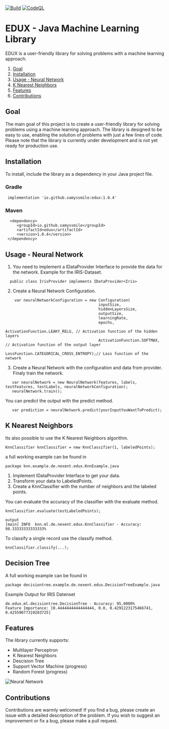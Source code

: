 [![Build](https://github.com/Samyssmile/edux/actions/workflows/gradle.yml/badge.svg?branch=main)](https://github.com/Samyssmile/edux/actions/workflows/gradle.yml)
[![CodeQL](https://github.com/Samyssmile/edux/actions/workflows/codeql-analysis.yml/badge.svg?branch=main)](https://github.com/Samyssmile/edux/actions/workflows/codeql-analysis.yml)
# EDUX - Java Machine Learning Library

EDUX is a user-friendly library for solving problems with a machine learning approach.

1. [Goal](#goal)
2. [Installation](#installation)
3. [Usage - Neural Network](#usage---neural-network)
4. [K Nearest Neighbors](#k-nearest-neighbors)
5. [Features](#features)
6. [Contributions](#contributions)

## Goal 
The main goal of this project is to create a user-friendly library for solving problems using a machine learning approach. The library is designed to be easy to use, enabling the solution of problems with just a few lines of code. Please note that the library is currently under development and is not yet ready for production use.

## Installation

To install, include the library as a dependency in your Java project file.

### Gradle

```
 implementation 'io.github.samyssmile:edux:1.0.4'
```

### Maven
```
  <dependency>
     <groupId>io.github.samyssmile</groupId>
     <artifactId>edux</artifactId>
     <version>1.0.4</version>
 </dependency>
```

## Usage - Neural Network

1. You need to implement a IDataProvider Interface to provide the data for the network. Example for the IRIS-Dataset.
 ```
   public class IrisProvider implements IDataProvider<Iris>
 ```
2. Create a Neural Network Configuration.
```
    var neuralNetworkConfiguration = new Configuration(
                                         inputSize, 
                                         hiddenLayersSize, 
                                         outputSize, 
                                         learningRate,
                                         epochs,
                                         ActivationFunction.LEAKY_RELU, // Activation function of the hidden layers
                                         ActivationFunction.SOFTMAX, // Activation function of the output layer
                                         LossFunction.CATEGORICAL_CROSS_ENTROPY);// Loss function of the network
```
3. Create a Neural Network with the configuration and data from provider. Finaly train the network.
```
   var neuralNetwork = new NeuralNetwork(features, labels, testFeatures, testLabels, neuralNetworkConfiguration);
   neuralNetwork.train();
```

You can predict the output with the predict method.
```
   var prediction = neuralNetwork.predict(yourInputYouWantToPredict);
```



## K Nearest Neighbors

Its also possible to use the K Nearest Neighbors algorithm. 

    KnnClassifier knnClassifier = new KnnClassifier(1, labeledPoints);

a full working example can be found in 

    package knn.example.de.nexent.edux.KnnExample.java

1. Implement IDataProvider Interface to get your data.
2. Transform your data to LabeledPoints.
3. Create a KnnClassifier with the number of neighbors and the labeled points.

You can evaluate the accuracy of the classifier with the evaluate method.

    knnClassifier.evaluate(testLabeledPoints);
    
    output
    [main] INFO  knn.ml.de.nexent.edux.KnnClassifier - Accuracy: 98.33333333333333%

To classify a single record use the classify method.

    knnClassifier.classify(...);

## Decision Tree
A full working example can be found in 

    package decisiontree.example.de.nexent.edux.DecisionTreeExample.java

Example Output for IRIS Datenset

    de.edux.ml.decisiontree.DecisionTree - Accuracy: 95,0000%
    Feature Importance: [0.4444444444444444, 0.0, 0.4291223175466741, 0.42559077319203725]

## Features

The library currently supports:

- Multilayer Perceptron
- K Nearest Neighbors
- Descision Tree
- Support Vector Machine (progress)
- Random Forest (progress)


![Neural Network](https://hc-linux.eu/github/iris-nn.png)
## Contributions

Contributions are warmly welcomed! If you find a bug, please create an issue with a detailed description of the problem. If you wish to suggest an improvement or fix a bug, please make a pull request.
